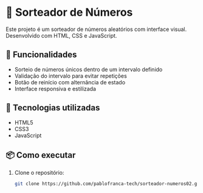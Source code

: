 # 🎲 Sorteador de Números

Este projeto é um sorteador de números aleatórios com interface visual. Desenvolvido com HTML, CSS e JavaScript.

## 🚀 Funcionalidades

- Sorteio de números únicos dentro de um intervalo definido
- Validação do intervalo para evitar repetições
- Botão de reinício com alternância de estado
- Interface responsiva e estilizada

## 🧠 Tecnologias utilizadas

- HTML5
- CSS3
- JavaScript

## 📦 Como executar

1. Clone o repositório:
   ```bash
   git clone https://github.com/pablofranca-tech/sorteador-numeros02.git
